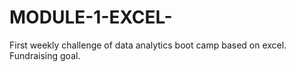 # MODULE-1-EXCEL-
First weekly challenge of data analytics boot camp based on excel. Fundraising goal.
